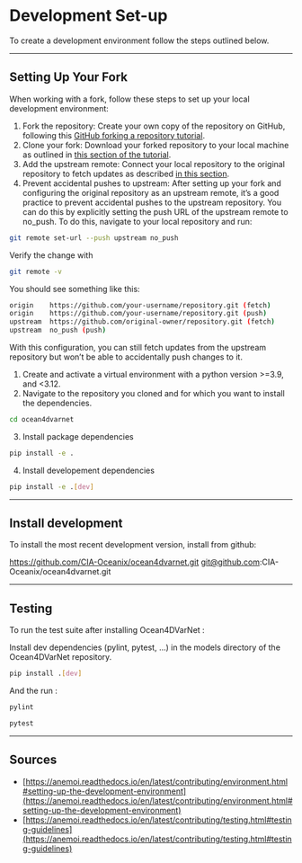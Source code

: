 # Development Set-up






To create a development environment follow the steps outlined below.

---
## Setting Up Your Fork

When working with a fork, follow these steps to set up your local development environment:

1. Fork the repository: Create your own copy of the repository on GitHub, following this [GitHub forking a repository tutorial](https://docs.github.com/en/pull-requests/collaborating-with-pull-requests/working-with-forks/fork-a-repo#forking-a-repository).
2. Clone your fork: Download your forked repository to your local machine as outlined in [this section of the tutorial](https://docs.github.com/en/pull-requests/collaborating-with-pull-requests/working-with-forks/fork-a-repo#cloning-your-forked-repository).
3. Add the upstream remote: Connect your local repository to the original repository to fetch updates as described [in this section](https://docs.github.com/en/pull-requests/collaborating-with-pull-requests/working-with-forks/fork-a-repo#configuring-git-to-sync-your-fork-with-the-upstream-repository).
4. Prevent accidental pushes to upstream: After setting up your fork and configuring the original repository as an upstream remote, it’s a good practice to prevent accidental pushes to the upstream repository. You can do this by explicitly setting the push URL of the upstream remote to no_push. To do this, navigate to your local repository and run:
``` bash
git remote set-url --push upstream no_push
```
Verify the change with
``` bash
git remote -v
```
You should see something like this:
``` bash
origin    https://github.com/your-username/repository.git (fetch)
origin    https://github.com/your-username/repository.git (push)
upstream  https://github.com/original-owner/repository.git (fetch)
upstream  no_push (push)
```

With this configuration, you can still fetch updates from the upstream repository but won’t be able to accidentally push changes to it.

1. Create and activate a virtual environment with a python version >=3.9, and <3.12.
2. Navigate to the repository you cloned and for which you want to install the dependencies.
``` bash
cd ocean4dvarnet
```
3. Install package dependencies
``` bash
pip install -e .
```
4. Install developement dependencies
``` bash
pip install -e .[dev]
```


---
## Install development 

To install the most recent development version, install from github:

https://github.com/CIA-Oceanix/ocean4dvarnet.git
git@github.com:CIA-Oceanix/ocean4dvarnet.git


---
## Testing

To run the test suite after installing Ocean4DVarNet : 

Install dev dependencies (pylint, pytest, ...) in the models directory of the Ocean4DVarNet repository.
``` bash
pip install .[dev]
```

And the run :

``` bash
pylint

pytest
```

---
## Sources

- [https://anemoi.readthedocs.io/en/latest/contributing/environment.html#setting-up-the-development-environment](https://anemoi.readthedocs.io/en/latest/contributing/environment.html#setting-up-the-development-environment)
- [https://anemoi.readthedocs.io/en/latest/contributing/testing.html#testing-guidelines](https://anemoi.readthedocs.io/en/latest/contributing/testing.html#testing-guidelines)